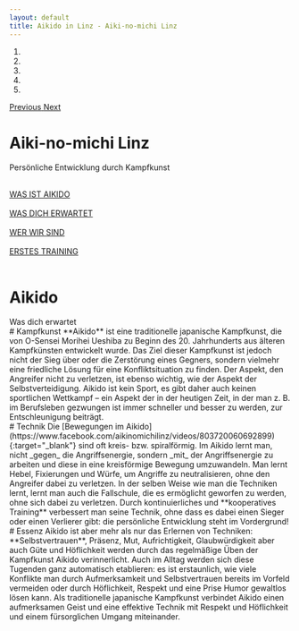 ```yaml
---
layout: default
title: Aikido in Linz - Aiki-no-michi Linz
---
```


<div id="carouselExampleIndicators" class="carousel slide" data-ride="carousel">
    <ol class="carousel-indicators">
        <li data-target="#carouselExampleIndicators" data-slide-to="0" class="active"></li>
        <li data-target="#carouselExampleIndicators" data-slide-to="1"></li>
        <li data-target="#carouselExampleIndicators" data-slide-to="2"></li>
        <li data-target="#carouselExampleIndicators" data-slide-to="3"></li>
        <li data-target="#carouselExampleIndicators" data-slide-to="4"></li>
    </ol>
    <div class="carousel-inner" role="listbox">
        <!-- Slide One - Set the background image for this slide in the line below -->
        <div class="carousel-item active" style="background-image: url('./images/Slider1.jpg')">
            <!--<div class="carousel-caption d-none d-md-block">
                <h3>Third One</h3>
                <p>This is a description for the third slide.</p>
            </div> -->
        </div>
        <div class="carousel-item" style="background-image: url('./images/Slider2.jpg')">
        </div>
        <div class="carousel-item" style="background-image: url('./images/Slider3.jpg')">
        </div>
        <div class="carousel-item" style="background-image: url('./images/Slider4.jpg')">
        </div>
        <div class="carousel-item" style="background-image: url('./images/Slider5.jpg')">
        </div>
    </div>
    <a class="carousel-control-prev" href="#carouselExampleIndicators" role="button" data-slide="prev">
        <span class="carousel-control-prev-icon" aria-hidden="true"></span>
        <span class="sr-only">Previous</span>
    </a>
    <a class="carousel-control-next" href="#carouselExampleIndicators" role="button" data-slide="next">
        <span class="carousel-control-next-icon" aria-hidden="true"></span>
        <span class="sr-only">Next</span>
    </a>
    <div class="centered">
        <h1>Aiki-no-michi Linz</h1>
        <p>Persönliche Entwicklung durch Kampfkunst</p>
        <div class="row">
            <div class="col">
                <br class="hide-when-small"/>
                <a class="buttonType1" href="{{ site.baseurl }}/aikido">WAS IST AIKIDO</a><br/><br />
                <a class="buttonType1" href="#wasDichErwartet">WAS DICH ERWARTET</a>
            </div>
            <div class="col">
                <br />
                <a class="buttonType2" href="{{ site.baseurl }}/ueberUns">WER WIR SIND</a><br /><br />
                <a class="buttonType2" href="{{ site.baseurl }}/training#erstesTraining">ERSTES TRAINING</a>
            </div>
        </div>
    </div>
</div>
<br/>

<div class="container" id="wasDichErwartet">
<div class="row text-center">
<div class="col" markdown="1">
<h1 class="mainPageHeader">Aikido</h1>
Was dich erwartet
</div>
</div>
<div class="row">
<div class="col" markdown="1">
# Kampfkunst
**Aikido** ist eine traditionelle japanische Kampfkunst, die von O-Sensei Morihei Ueshiba zu Beginn des 20. Jahrhunderts aus älteren Kampfkünsten entwickelt wurde. Das Ziel dieser Kampfkunst ist jedoch nicht der Sieg über oder die Zerstörung eines Gegners, sondern vielmehr eine friedliche Lösung für eine Konfliktsituation zu finden. Der Aspekt, den Angreifer nicht zu verletzen, ist ebenso wichtig, wie der Aspekt der Selbstverteidigung. Aikido ist kein Sport, es gibt daher auch keinen sportlichen Wettkampf – ein Aspekt der in der heutigen Zeit, in der man z. B. im Berufsleben gezwungen ist immer schneller und besser zu werden, zur Entschleunigung beiträgt.
</div>
<div class="col" markdown="1">
# Technik
Die [Bewegungen im Aikido](https://www.facebook.com/aikinomichilinz/videos/803720060692899){:target="_blank"} sind oft kreis- bzw. spiralförmig. Im Aikido lernt man, nicht _gegen_ die Angriffsenergie, sondern _mit_ der Angriffsenergie zu arbeiten und diese in eine kreisförmige Bewegung umzuwandeln. Man lernt Hebel, Fixierungen und Würfe, um Angriffe zu neutralisieren, ohne den Angreifer dabei zu verletzen. In der selben Weise wie man die Techniken lernt, lernt man auch die Fallschule, die es ermöglicht geworfen zu werden, ohne sich dabei zu verletzen. Durch kontinuierliches und **kooperatives Training** verbessert man seine Technik, ohne dass es dabei einen Sieger oder einen Verlierer gibt: die persönliche Entwicklung steht im Vordergrund!
</div>
<div class="col" markdown="1">
# Essenz
Aikido ist aber mehr als nur das Erlernen von Techniken: **Selbstvertrauen**, Präsenz, Mut, Aufrichtigkeit, Glaubwürdigkeit aber auch Güte und Höflichkeit werden durch das regelmäßige Üben der Kampfkunst  Aikido verinnerlicht.  Auch im Alltag werden sich diese Tugenden ganz automatisch etablieren: es ist erstaunlich, wie viele Konflikte man durch Aufmerksamkeit und Selbstvertrauen bereits im Vorfeld vermeiden oder durch Höflichkeit, Respekt und eine Prise Humor gewaltlos lösen kann. Als traditionelle japanische Kampfkunst verbindet Aikido einen aufmerksamen Geist und eine effektive Technik mit Respekt und Höflichkeit und einem fürsorglichen Umgang miteinander.
</div>
</div>